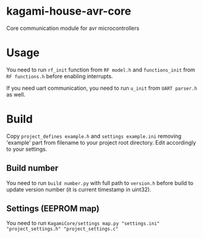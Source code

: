 # kagami-house-avr-core
Core communication module for avr microcontrollers

# Usage

You need to run `rf_init` function from `RF model.h` and `functions_init` from `RF functions.h` before enabling interrupts.

If you need uart communication, you need to run `u_init` from `UART parser.h` as well.

# Build

Copy `project_defines example.h` and `settings example.ini` removing 'example' part from filename to your project root directory. Edit accordingly to your settings.

## Build number

You need to run `build number.py` with full path to `version.h` before build to update version number (it is current timestamp in uint32).

## Settings (EEPROM map)

You need to run `KagamiCore/settings map.py "settings.ini" "project_settings.h" "project_settings.c"`